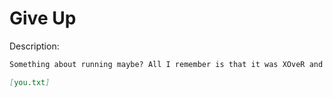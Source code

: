 # Give Up

Description:

```markdown
Something about running maybe? All I remember is that it was XOveR and OveR again. And I mean OveR and OveR and OveR again like a ton of times.

[you.txt]
```
